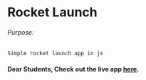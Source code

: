 # Rocket Launch

###### Purpose:
    Simple rocket launch app in js

#### Dear Students, Check out the live app [here](https://pratyusha-brs.github.io/Rocket/).